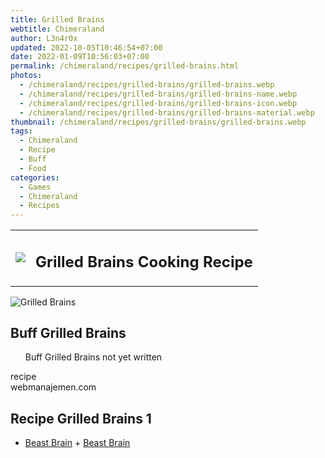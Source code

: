 ```yaml
---
title: Grilled Brains
webtitle: Chimeraland
author: L3n4r0x
updated: 2022-10-05T10:46:54+07:00
date: 2022-01-09T10:56:03+07:00
permalink: /chimeraland/recipes/grilled-brains.html
photos:
  - /chimeraland/recipes/grilled-brains/grilled-brains.webp
  - /chimeraland/recipes/grilled-brains/grilled-brains-name.webp
  - /chimeraland/recipes/grilled-brains/grilled-brains-icon.webp
  - /chimeraland/recipes/grilled-brains/grilled-brains-material.webp
thumbnail: /chimeraland/recipes/grilled-brains/grilled-brains.webp
tags:
  - Chimeraland
  - Recipe
  - Buff
  - Food
categories:
  - Games
  - Chimeraland
  - Recipes
---
```


<section id="bootstrap-wrapper"><link rel="stylesheet" href="https://cdn.statically.io/gh/dimaslanjaka/Web-Manajemen/40ac3225/css/bootstrap-4.5-wrapper.css"/><div class="row mb-2"><div class="col-md-12 mb-2"><table class="table" id="post-info"><tbody><tr><td><img class="d-inline-block me-2" src="/chimeraland/recipes/grilled-brains/grilled-brains-icon.webp" width="auto" height="auto"/></td><td><h1 class="fs-5">Grilled Brains Cooking Recipe</h1></td></tr></tbody></table></div></div><div class="card mb-2"><div class="row g-0"><div class="col-sm-4 position-relative mb-2"><img src="/chimeraland/recipes/grilled-brains/grilled-brains-material.webp" class="card-img fit-cover w-100 h-100" alt="Grilled Brains" data-fancybox="true"/></div><div class="col-sm-8 mb-2"><div class="card-body"><h2 class="card-title fs-5">Buff Grilled Brains</h2><div class="card-text"><ul>Buff Grilled Brains not yet written</ul></div><span class="badge rounded-pill bg-dark">recipe</span></div><div class="card-footer text-end text-muted">webmanajemen.com</div></div></div></div><div class="row mb-2"><div class="col-12 col-lg-6 recipe-item mb-2"><div class="card"><div class="card-body"><h2 class="card-title fs-5">Recipe Grilled Brains 1</h2><div class="card-text"><ul><li><a class="text-decoration-none" href="/chimeraland/materials/beast-brain.html">Beast Brain</a><span> + </span><a class="text-decoration-none" href="/chimeraland/materials/beast-brain.html">Beast Brain</a></li></ul></div></div></div></div></div></section>
